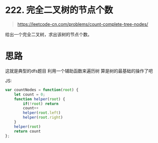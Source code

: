 # 222. 完全二叉树的节点个数

> https://leetcode-cn.com/problems/count-complete-tree-nodes/

给出一个完全二叉树，求出该树的节点个数。

# 思路

这就是典型的dfs题目
利用一个辅助函数来遍历树
算是树的最基础的操作了吧

JS:
```js
var countNodes = function(root) {
    let count = 0;
    function helper(root) {
        if(!root) return
        count++
        helper(root.left)
        helper(root.right)
    }
    helper(root)
    return count
};
```